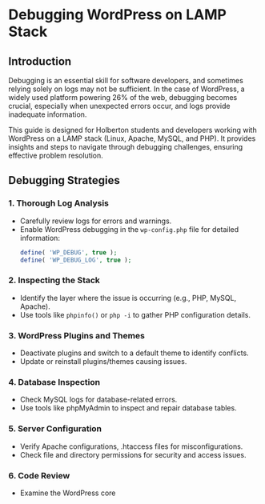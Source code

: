 # Debugging WordPress on LAMP Stack

## Introduction
Debugging is an essential skill for software developers, and sometimes relying solely on logs may not be sufficient. In the case of WordPress, a widely used platform powering 26% of the web, debugging becomes crucial, especially when unexpected errors occur, and logs provide inadequate information.

This guide is designed for Holberton students and developers working with WordPress on a LAMP stack (Linux, Apache, MySQL, and PHP). It provides insights and steps to navigate through debugging challenges, ensuring effective problem resolution.

## Debugging Strategies

### 1. Thorough Log Analysis
   - Carefully review logs for errors and warnings.
   - Enable WordPress debugging in the `wp-config.php` file for detailed information:
     ```php
     define( 'WP_DEBUG', true );
     define( 'WP_DEBUG_LOG', true );
     ```

### 2. Inspecting the Stack
   - Identify the layer where the issue is occurring (e.g., PHP, MySQL, Apache).
   - Use tools like `phpinfo()` or `php -i` to gather PHP configuration details.

### 3. WordPress Plugins and Themes
   - Deactivate plugins and switch to a default theme to identify conflicts.
   - Update or reinstall plugins/themes causing issues.

### 4. Database Inspection
   - Check MySQL logs for database-related errors.
   - Use tools like phpMyAdmin to inspect and repair database tables.

### 5. Server Configuration
   - Verify Apache configurations, .htaccess files for misconfigurations.
   - Check file and directory permissions for security and access issues.

### 6. Code Review
   - Examine the WordPress core

